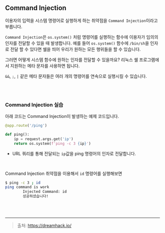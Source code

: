 ## Command Injection

이용자의 입력을 시스템 명령어로 실행하게 하는 취약점을 `Command Injection`이라고 부릅니다.

`Command Injection`은 `os.system()` 처럼 명령어를 실행하는 함수에 이용자가 임의의 인자를 전달할 수 있을 때 발생합니다. 예를 들어 `os.system()` 함수에 `/bin/sh`을 인자로 전달 할 수 있다면 쉘을 띄어 우리가 원하는 모든 행위들을 할 수 있습니다.

그러면 어떻게 시스템 함수에 원하는 인자를 전달할 수 있을까요? 리눅스 쉘 프로그램에서 지원하는 메타 문자를 사용하면 됩니다.

`&&`, `;`, `|` 같은 메타 문자들은 여러 개의 명령어를 연속으로 실행시킬 수 있습니다.


<br>
<br>


### Command Injection 실습

아래 코드는 Command Injection이 발생하는 예제 코드입니다.

```python
@app.route('/ping')

def ping():
	ip = request.args.get('ip')
	return os.system(f'ping -c 3 {ip}')
```

* URL 쿼리를 통해 전달되는 `ip`값을 ping 명령어의 인자로 전달합니다.


<br>

Command Injection 취약점을 이용해서 `id` 명령어를 실행해보면

```bash
$ ping -c 3 ; id
ping command is work
        Injected Command: id
        성공하셨습니다!
```


<br>
<br>

---

> 출처: https://dreamhack.io/

